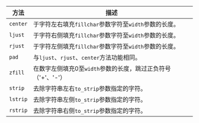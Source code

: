 | 方法         | 描述                                           | 
| ------------ | ---------------------------------------------- | 
|`center`| 于字符左右填充`fillchar`参数字符至`width`参数的长度。|
|`ljust`| 于字符右侧填充`fillchar`参数字符至`width`参数的长度。|
|`rjust`| 于字符左侧填充`fillchar`参数字符至`width`参数的长度。|
|`pad`| 与`ljust`、`rjust`、`center`方法功能相同。|
|`zfill`| 在数字左侧填充0至`width`参数的长度，跳过正负符号（'+'、'-'）|
|`strip`| 去除字符串左右`to_strip`参数指定的字符。|
|`lstrip`| 去除字符串左侧`to_strip`参数指定的字符。|
|`rstrip`| 去除字符串右侧`to_strip`参数指定的字符。|
